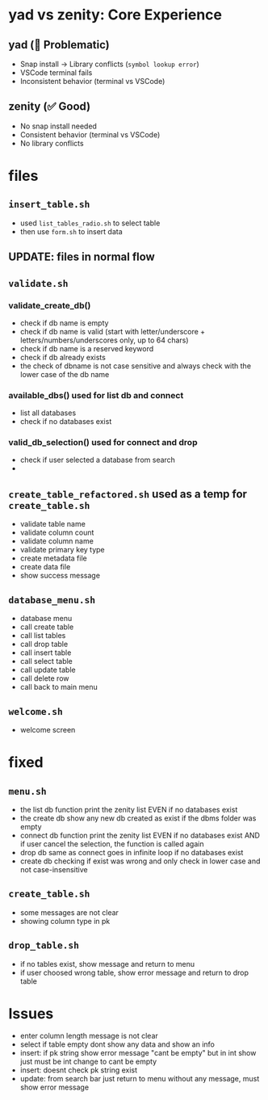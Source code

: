 # yad vs zenity: Core Experience

## yad (🚫 Problematic)
- Snap install → Library conflicts (`symbol lookup error`)
- VSCode terminal fails 
- Inconsistent behavior (terminal vs VSCode)

## zenity (✅ Good)
- No snap install needed
- Consistent behavior (terminal vs VSCode)
- No library conflicts

# files

## `insert_table.sh` 
- used `list_tables_radio.sh` to select table
- then use `form.sh` to insert data

## UPDATE: files in normal flow


## `validate.sh` 

### validate_create_db()
- check if db name is empty
- check if db name is valid (start with letter/underscore + letters/numbers/underscores only, up to 64 chars)
- check if db name is a reserved keyword
- check if db already exists
- the check of dbname is not case sensitive and always check with the lower case of the db name 

### available_dbs() used for list db and connect 
- list all databases
- check if no databases exist

### valid_db_selection() used for connect and drop
- check if user selected a database from search 
-

## `create_table_refactored.sh` used as a temp for `create_table.sh` 
- validate table name
- validate column count
- validate column name
- validate primary key type
- create metadata file
- create data file
- show success message


## `database_menu.sh` 
- database menu
- call create table
- call list tables
- call drop table
- call insert table
- call select table
- call update table
- call delete row
- call back to main menu

## `welcome.sh` 
- welcome screen


# fixed
## `menu.sh` 
- the list db function print the zenity list EVEN if no databases exist 
- the create db show any new db created as exist if the dbms folder was empty
- connect db function print the zenity list EVEN if no databases exist AND if user cancel the selection, the function is called again
- drop db same as connect goes in infinite loop if no databases exist
- create db checking if exist was wrong and only check in lower case and not case-insensitive

## `create_table.sh` 
- some messages are not clear
- showing column type in pk 

## `drop_table.sh` 
- if no tables exist, show message and return to menu
- if user choosed wrong table, show error message and return to drop table

# Issues
- enter column length message is not clear
- select if table empty dont show any data and show an info 
- insert: if pk string show error message "cant be empty" but in int show just must be int change to cant be empty
- insert: doesnt check pk string exist 
- update: from search bar just return to menu without any message, must show error message


